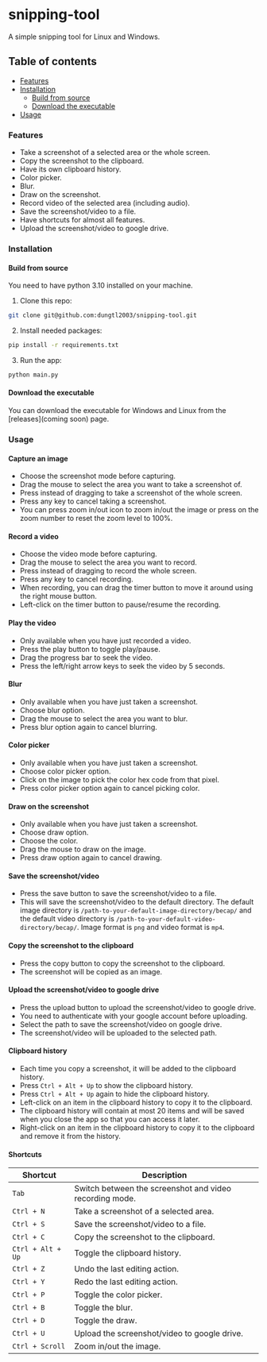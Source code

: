 # snipping-tool

A simple snipping tool for Linux and Windows.

## Table of contents

- [Features](#features)
- [Installation](#installation)
  - [Build from source](#build-from-source)
  - [Download the executable](#download-the-executable)
- [Usage](#usage)

### Features

- Take a screenshot of a selected area or the whole screen.
- Copy the screenshot to the clipboard.
- Have its own clipboard history.
- Color picker.
- Blur.
- Draw on the screenshot.
- Record video of the selected area (including audio).
- Save the screenshot/video to a file.
- Have shortcuts for almost all features.
- Upload the screenshot/video to google drive.

### Installation

#### Build from source

You need to have python 3.10 installed on your machine.

1. Clone this repo:
``` bash
git clone git@github.com:dungtl2003/snipping-tool.git
```

2. Install needed packages:
``` bash
pip install -r requirements.txt
```

3. Run the app:
``` bash
python main.py
```

#### Download the executable

You can download the executable for Windows and Linux from the [releases](coming soon) page.

### Usage

#### Capture an image

- Choose the screenshot mode before capturing.
- Drag the mouse to select the area you want to take a screenshot of.
- Press instead of dragging to take a screenshot of the whole screen.
- Press any key to cancel taking a screenshot.
- You can press zoom in/out icon to zoom in/out the image or press on the zoom number to reset the zoom level to 100%.

#### Record a video

- Choose the video mode before capturing.
- Drag the mouse to select the area you want to record.
- Press instead of dragging to record the whole screen.
- Press any key to cancel recording.
- When recording, you can drag the timer button to move it around using the right mouse button.
- Left-click on the timer button to pause/resume the recording.


#### Play the video

- Only available when you have just recorded a video.
- Press the play button to toggle play/pause.
- Drag the progress bar to seek the video.
- Press the left/right arrow keys to seek the video by 5 seconds.

#### Blur

- Only available when you have just taken a screenshot.
- Choose blur option.
- Drag the mouse to select the area you want to blur.
- Press blur option again to cancel blurring.

#### Color picker

- Only available when you have just taken a screenshot.
- Choose color picker option.
- Click on the image to pick the color hex code from that pixel.
- Press color picker option again to cancel picking color.

#### Draw on the screenshot

- Only available when you have just taken a screenshot.
- Choose draw option.
- Choose the color.
- Drag the mouse to draw on the image.
- Press draw option again to cancel drawing.

#### Save the screenshot/video

- Press the save button to save the screenshot/video to a file.
- This will save the screenshot/video to the default directory. The default image directory is `/path-to-your-default-image-directory/becap/` and the default video directory is `/path-to-your-default-video-directory/becap/`. Image format is `png` and video format is `mp4`.

#### Copy the screenshot to the clipboard

- Press the copy button to copy the screenshot to the clipboard.
- The screenshot will be copied as an image.

#### Upload the screenshot/video to google drive

- Press the upload button to upload the screenshot/video to google drive.
- You need to authenticate with your google account before uploading.
- Select the path to save the screenshot/video on google drive.
- The screenshot/video will be uploaded to the selected path.

#### Clipboard history

- Each time you copy a screenshot, it will be added to the clipboard history.
- Press `Ctrl + Alt + Up` to show the clipboard history.
- Press `Ctrl + Alt + Up` again to hide the clipboard history.
- Left-click on an item in the clipboard history to copy it to the clipboard.
- The clipboard history will contain at most 20 items and will be saved when you close the app so that you can access it later.
- Right-click on an item in the clipboard history to copy it to the clipboard and remove it from the history.

#### Shortcuts

| Shortcut | Description |
| --- | --- |
| `Tab` | Switch between the screenshot and video recording mode. |
| `Ctrl + N` | Take a screenshot of a selected area. |
| `Ctrl + S` | Save the screenshot/video to a file. |
| `Ctrl + C` | Copy the screenshot to the clipboard. |
| `Ctrl + Alt + Up` | Toggle the clipboard history. |
| `Ctrl + Z` | Undo the last editing action. |
| `Ctrl + Y` | Redo the last editing action. |
| `Ctrl + P` | Toggle the color picker. |
| `Ctrl + B` | Toggle the blur. |
| `Ctrl + D` | Toggle the draw. |
| `Ctrl + U` | Upload the screenshot/video to google drive. |
| `Ctrl + Scroll` | Zoom in/out the image. |
